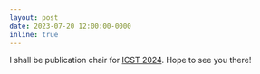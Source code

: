 ```yaml
---
layout: post
date: 2023-07-20 12:00:00-0000
inline: true
---
```


I shall be publication chair for [ICST 2024](https://conf.researchr.org/home/icst-2024). Hope to see you there!